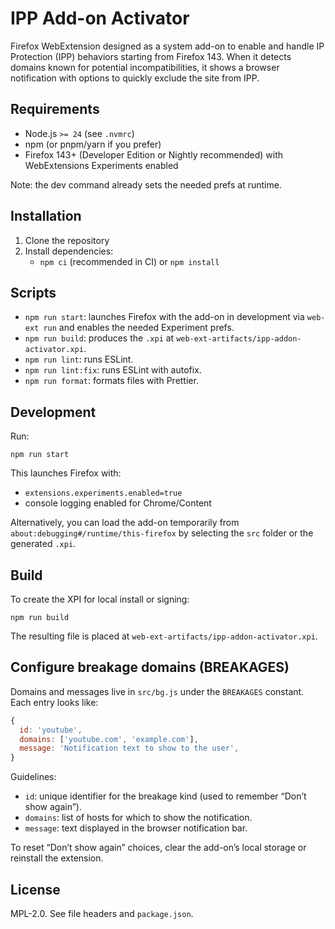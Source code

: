 # IPP Add-on Activator

Firefox WebExtension designed as a system add-on to enable and handle IP Protection (IPP) behaviors starting from Firefox 143. When it detects domains known for potential incompatibilities, it shows a browser notification with options to quickly exclude the site from IPP.

## Requirements
- Node.js `>= 24` (see `.nvmrc`)
- npm (or pnpm/yarn if you prefer)
- Firefox 143+ (Developer Edition or Nightly recommended) with WebExtensions Experiments enabled

Note: the dev command already sets the needed prefs at runtime.

## Installation
1. Clone the repository
2. Install dependencies:
   - `npm ci` (recommended in CI) or `npm install`

## Scripts
- `npm run start`: launches Firefox with the add-on in development via `web-ext run` and enables the needed Experiment prefs.
- `npm run build`: produces the `.xpi` at `web-ext-artifacts/ipp-addon-activator.xpi`.
- `npm run lint`: runs ESLint.
- `npm run lint:fix`: runs ESLint with autofix.
- `npm run format`: formats files with Prettier.

## Development
Run:

```
npm run start
```

This launches Firefox with:
- `extensions.experiments.enabled=true`
- console logging enabled for Chrome/Content

Alternatively, you can load the add-on temporarily from `about:debugging#/runtime/this-firefox` by selecting the `src` folder or the generated `.xpi`.

## Build
To create the XPI for local install or signing:

```
npm run build
```

The resulting file is placed at `web-ext-artifacts/ipp-addon-activator.xpi`.

## Configure breakage domains (BREAKAGES)
Domains and messages live in `src/bg.js` under the `BREAKAGES` constant. Each entry looks like:

```js
{
  id: 'youtube',
  domains: ['youtube.com', 'example.com'],
  message: 'Notification text to show to the user',
}
```

Guidelines:
- `id`: unique identifier for the breakage kind (used to remember “Don’t show again”).
- `domains`: list of hosts for which to show the notification.
- `message`: text displayed in the browser notification bar.

To reset “Don’t show again” choices, clear the add-on’s local storage or reinstall the extension.

## License
MPL-2.0. See file headers and `package.json`.
